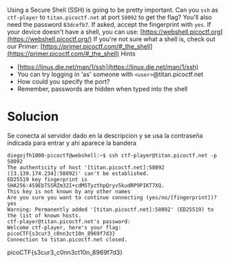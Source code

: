 Using a Secure Shell (SSH) is going to be pretty important. Can you `ssh` as `ctf-player` to `titan.picoctf.net` at port `58092` to get the flag? You'll also need the password `83dcefb7`. If asked, accept the fingerprint with `yes`. If your device doesn't have a shell, you can use: [https://webshell.picoctf.org](https://webshell.picoctf.org/) If you're not sure what a shell is, check out our Primer: [https://primer.picoctf.com/#_the_shell](https://primer.picoctf.com/#_the_shell)
Hints
- [https://linux.die.net/man/1/ssh](https://linux.die.net/man/1/ssh)
- You can try logging in 'as' someone with `<user>`@titan.picoctf.net
- How could you specify the port?
- Remember, passwords are hidden when typed into the shell
# Solucion
Se conecta al servidor dado en la descripcion y se usa la contraseña indicada para entrar y ahi aparece la bandera
```
diegojfh1000-picoctf@webshell:~$ ssh ctf-player@titan.picoctf.net -p 58092
The authenticity of host '[titan.picoctf.net]:58092 ([3.139.174.234]:58092)' can't be established.
ED25519 key fingerprint is SHA256:4S9EbTSSRZm32I+cdM5TyzthpQryv5kudRP9PIKT7XQ.
This key is not known by any other names
Are you sure you want to continue connecting (yes/no/[fingerprint])? yes
Warning: Permanently added '[titan.picoctf.net]:58092' (ED25519) to the list of known hosts.
ctf-player@titan.picoctf.net's password: 
Welcome ctf-player, here's your flag: picoCTF{s3cur3_c0nn3ct10n_8969f7d3}
Connection to titan.picoctf.net closed.
```
picoCTF{s3cur3_c0nn3ct10n_8969f7d3}